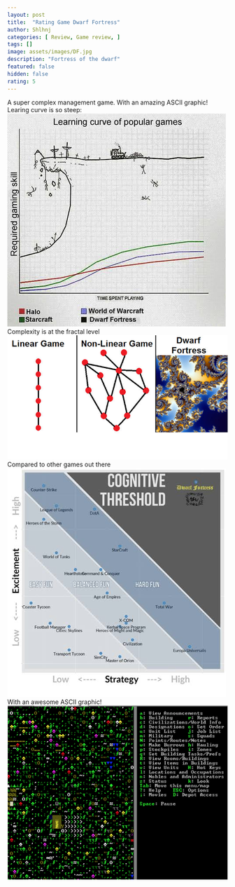 ```yaml
---
layout: post
title:  "Rating Game Dwarf Fortress"
author: Shlhnj
categories: [ Review, Game review, ]
tags: []
image: assets/images/DF.jpg
description: "Fortress of the dwarf"
featured: false
hidden: false
rating: 5
---
```


A super complex management game. With an amazing ASCII graphic!
<br> Learing curve is so steep:
![these images aren't mine 1](/assets/images/DFgraph.jpg)
<br> Complexity is at the fractal level
![these images aren't mine 2](/assets/images/DFfractal.jpg)
<br> Compared to other games out there
![these images aren't mine 3](/assets/images/DFcomparison.jpg)
<br> With an awesome ASCII graphic!
![these images aren't mine 1](/assets/images/DFascii.gif)




